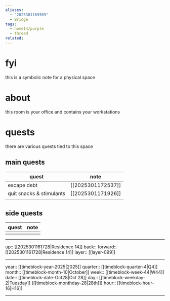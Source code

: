 ```yaml
---
aliases:
  - "2025301165509"
  - Bridge
tags:
  - home14/purple
  - thread
related:
---
```


# fyi

this is a symbolic note for a physical space

# about

this room is your office and contains your workstations

# quests

there are various quests tied to this space

## main quests

| quest                    | note              |
| ------------------------ | ----------------- |
| escape debt              | [[2025301172537]] |
| quit snacks & stimulants | [[2025301171926]] |
|                          |                   |

## side quests


| quest | note |
| ----- | ---- |
|       |      |



***

up:: [[2025301161728|Residence 14]]
back:: 
forward:: [[2025301161728|Residence 14]]
layer:: [[layer-099]]

***

year:: [[timeblock-year-2025|2025]]
quarter:: [[timeblock-quarter-4|Q4]]
month:: [[timeblock-month-10|October]]
week:: [[timeblock-week-44|W44]]
date:: [[timeblock-date-Oct28|Oct 28]]
day:: [[timeblock-weekday-2|Tuesday]] ([[timeblock-monthday-28|28th]])
hour:: [[timeblock-hour-16|H16]]

***

